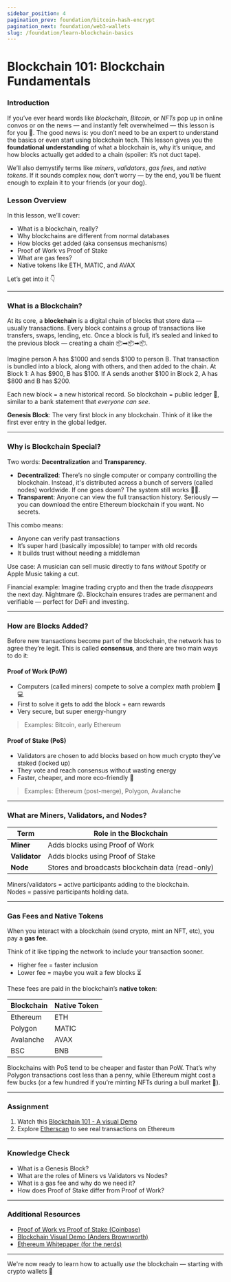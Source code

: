 ```yaml
---
sidebar_position: 4
pagination_prev: foundation/bitcoin-hash-encrypt
pagination_next: foundation/web3-wallets
slug: /foundation/learn-blockchain-basics
---
```

<!-- 
File: 4-learn-blockchain-basics.md
Description: Covers blockchain fundamentals, consensus mechanisms, and gas fees.
-->

# Blockchain 101: Blockchain Fundamentals

### Introduction

If you’ve ever heard words like *blockchain*, *Bitcoin*, or *NFTs* pop up in online convos or on the news — and instantly felt overwhelmed — this lesson is for you 🫵. The good news is: you don’t need to be an expert to understand the basics or even start using blockchain tech. This lesson gives you the **foundational understanding** of what a blockchain is, why it’s unique, and how blocks actually get added to a chain (spoiler: it’s not duct tape).

We’ll also demystify terms like *miners*, *validators*, *gas fees*, and *native tokens*. If it sounds complex now, don’t worry — by the end, you’ll be fluent enough to explain it to your friends (or your dog).

### Lesson Overview

In this lesson, we’ll cover:

- What is a blockchain, really?
- Why blockchains are different from normal databases
- How blocks get added (aka consensus mechanisms)
- Proof of Work vs Proof of Stake
- What are gas fees?
- Native tokens like ETH, MATIC, and AVAX

Let’s get into it 👇

---

### What is a Blockchain?

At its core, a **blockchain** is a digital chain of blocks that store data — usually transactions. Every block contains a group of transactions like transfers, swaps, lending, etc. Once a block is full, it’s sealed and linked to the previous block — creating a chain 📦➡📦➡📦.

Imagine person A has $1000 and sends $100 to person B. That transaction is bundled into a block, along with others, and then added to the chain. At Block 1: A has $900, B has $100. If A sends another $100 in Block 2, A has $800 and B has $200.

Each new block = a new historical record. So blockchain = public ledger 📜, similar to a bank statement that *everyone can see*.

**Genesis Block**: The very first block in any blockchain. Think of it like the first ever entry in the global ledger.

---

### Why is Blockchain Special?

Two words: **Decentralization** and **Transparency**.

- **Decentralized**: There’s no single computer or company controlling the blockchain. Instead, it's distributed across a bunch of servers (called nodes) worldwide. If one goes down? The system still works 🧠🌐.
- **Transparent**: Anyone can view the full transaction history. Seriously — you can download the entire Ethereum blockchain if you want. No secrets.

This combo means:
- Anyone can verify past transactions
- It’s super hard (basically impossible) to tamper with old records
- It builds trust without needing a middleman

Use case: A musician can sell music directly to fans *without* Spotify or Apple Music taking a cut.

Financial example: Imagine trading crypto and then the trade *disappears* the next day. Nightmare 😵. Blockchain ensures trades are permanent and verifiable — perfect for DeFi and investing.

---

### How are Blocks Added?

Before new transactions become part of the blockchain, the network has to agree they’re legit. This is called **consensus**, and there are two main ways to do it:

#### Proof of Work (PoW)

- Computers (called miners) compete to solve a complex math problem 🧠💻
- First to solve it gets to add the block + earn rewards
- Very secure, but super energy-hungry

> Examples: Bitcoin, early Ethereum

#### Proof of Stake (PoS)

- Validators are chosen to add blocks based on how much crypto they’ve staked (locked up)
- They vote and reach consensus without wasting energy
- Faster, cheaper, and more eco-friendly 🌱

> Examples: Ethereum (post-merge), Polygon, Avalanche

---

### What are Miners, Validators, and Nodes?

| Term       | Role in the Blockchain             |
|------------|------------------------------------|
| **Miner**  | Adds blocks using Proof of Work    |
| **Validator** | Adds blocks using Proof of Stake  |
| **Node**   | Stores and broadcasts blockchain data (read-only) |

Miners/validators = active participants adding to the blockchain.  
Nodes = passive participants holding data.

---

### Gas Fees and Native Tokens

When you interact with a blockchain (send crypto, mint an NFT, etc), you pay a **gas fee**.

Think of it like tipping the network to include your transaction sooner.

- Higher fee = faster inclusion
- Lower fee = maybe you wait a few blocks ⏳

These fees are paid in the blockchain’s **native token**:

| Blockchain | Native Token |
|------------|--------------|
| Ethereum   | ETH          |
| Polygon    | MATIC        |
| Avalanche  | AVAX         |
| BSC        | BNB          |

Blockchains with PoS tend to be cheaper and faster than PoW. That’s why Polygon transactions cost less than a penny, while Ethereum might cost a few bucks (or a few hundred if you’re minting NFTs during a bull market 😬).

---

### Assignment

<div class="lesson-content__panel" markdown="1">

1. Watch this [Blockchain 101 - A visual Demo](https://youtu.be/_160oMzblY8?si=wIV3xan5YjDdHAmH)
2. Explore [Etherscan](https://etherscan.io/) to see real transactions on Ethereum

</div>

---

### Knowledge Check

- What is a Genesis Block?
- What are the roles of Miners vs Validators vs Nodes?
- What is a gas fee and why do we need it?
- How does Proof of Stake differ from Proof of Work?

---

### Additional Resources

- [Proof of Work vs Proof of Stake (Coinbase)](https://www.coinbase.com/learn/crypto-basics/what-is-proof-of-work-or-proof-of-stake)  
- [Blockchain Visual Demo (Anders Brownworth)](https://youtu.be/_160oMzblY8?si=wIV3xan5YjDdHAmH)  
- [Ethereum Whitepaper (for the nerds)](https://ethereum.org/en/whitepaper/)

---

We're now ready to learn how to actually *use* the blockchain — starting with crypto wallets 🔐
